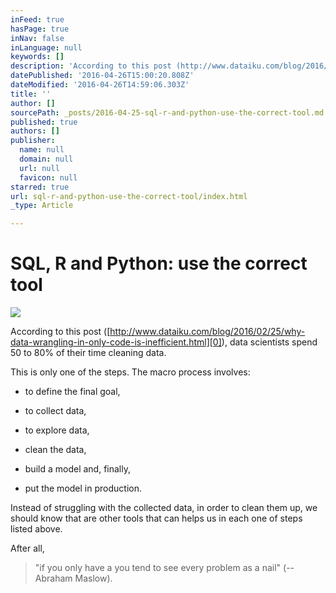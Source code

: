 ```yaml
---
inFeed: true
hasPage: true
inNav: false
inLanguage: null
keywords: []
description: 'According to this post (http://www.dataiku.com/blog/2016/02/25/why-data-wrangling-in-only-code-is-inefficient.html), data scientists spend 50 to 80% of their time cleaning data. '
datePublished: '2016-04-26T15:00:20.808Z'
dateModified: '2016-04-26T14:59:06.303Z'
title: ''
author: []
sourcePath: _posts/2016-04-25-sql-r-and-python-use-the-correct-tool.md
published: true
authors: []
publisher:
  name: null
  domain: null
  url: null
  favicon: null
starred: true
url: sql-r-and-python-use-the-correct-tool/index.html
_type: Article

---
```

# SQL, R and Python: use the correct tool
![](https://the-grid-user-content.s3-us-west-2.amazonaws.com/e790f79e-491e-4871-8794-86b7fafd0f92.jpg)

According to this post ([http://www.dataiku.com/blog/2016/02/25/why-data-wrangling-in-only-code-is-inefficient.html][0]), data scientists spend 50 to 80% of their time cleaning data. 

This is only one of the steps. The macro process involves: 

* to define the final goal,
* to collect data,

* to explore data,

* clean the data,

* build a model and, finally, 

* put the model in production.

Instead of struggling with the collected data, in order to clean them up, we should know that are other tools that can helps us in each one of steps listed above.

After all, 
> 
> "if you only have a you tend to see every problem as a nail" (--Abraham Maslow). 



[0]: null